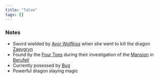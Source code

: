 ```yaml
---
title: "Talon"
tags: []
---
```


### Notes 

- Sword wielded by [Avor Wolfkiss](posts/NPCs/Avor%20Wolfkiss.md) when she went to kill the dragon [Zaeygryn](posts/NPCs/Zaeygryn.md)
- Found by the [Four Toes](posts/PCs/Four%20Toes.md) during their investigation of the [Mansion](posts/Places/Mansion.md) in [Berufell](posts/Places/Berufell.md)
- Currently posessed by [Bug](posts/PCs/Bug.md)
- Powerful dragon slaying magic